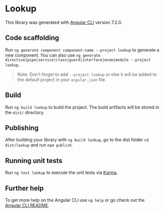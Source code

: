# Lookup

This library was generated with [Angular CLI](https://github.com/angular/angular-cli) version 7.2.0.

## Code scaffolding

Run `ng generate component component-name --project lookup` to generate a new component. You can also use `ng generate directive|pipe|service|class|guard|interface|enum|module --project lookup`.
> Note: Don't forget to add `--project lookup` or else it will be added to the default project in your `angular.json` file. 

## Build

Run `ng build lookup` to build the project. The build artifacts will be stored in the `dist/` directory.

## Publishing

After building your library with `ng build lookup`, go to the dist folder `cd dist/lookup` and run `npm publish`.

## Running unit tests

Run `ng test lookup` to execute the unit tests via [Karma](https://karma-runner.github.io).

## Further help

To get more help on the Angular CLI use `ng help` or go check out the [Angular CLI README](https://github.com/angular/angular-cli/blob/master/README.md).
